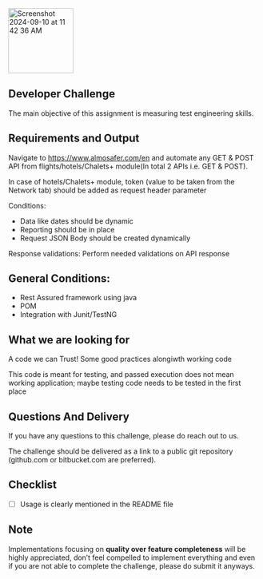 
<img width="130" alt="Screenshot 2024-09-10 at 11 42 36 AM" src="https://github.com/user-attachments/assets/076ded8b-63a2-45cc-821c-ca109fc7e6a2">


## Developer Challenge
The main objective of this assignment is measuring test engineering skills. 

## Requirements and Output
Navigate to https://www.almosafer.com/en and automate any GET & POST API from flights/hotels/Chalets+ module(In total 2 APIs i.e. GET & POST).

In case of hotels/Chalets+ module, token (value to be taken from the Network tab) should be added as request header parameter

Conditions: 
 - Data like dates should be dynamic
 - Reporting should be in place
 - Request JSON Body should be created dynamically
 
Response validations: Perform needed validations on API response

## General Conditions:
- Rest Assured framework using java
- POM
- Integration with Junit/TestNG

## What we are looking for
A code we can Trust! Some good practices alongiwth working code

This code is meant for testing, and passed execution does not mean working application; maybe testing code needs to be tested in the first place

## Questions And Delivery
If you have any questions to this challenge, please do reach out to us.

The challenge should be delivered as a link to a public git repository (github.com or bitbucket.com are preferred).
## Checklist
- [ ] Usage is clearly mentioned in the README file
## Note
Implementations focusing on **quality over feature completeness** will be highly appreciated,  don’t feel compelled to implement everything and even if you are not able to complete the challenge, please do submit it anyways.

